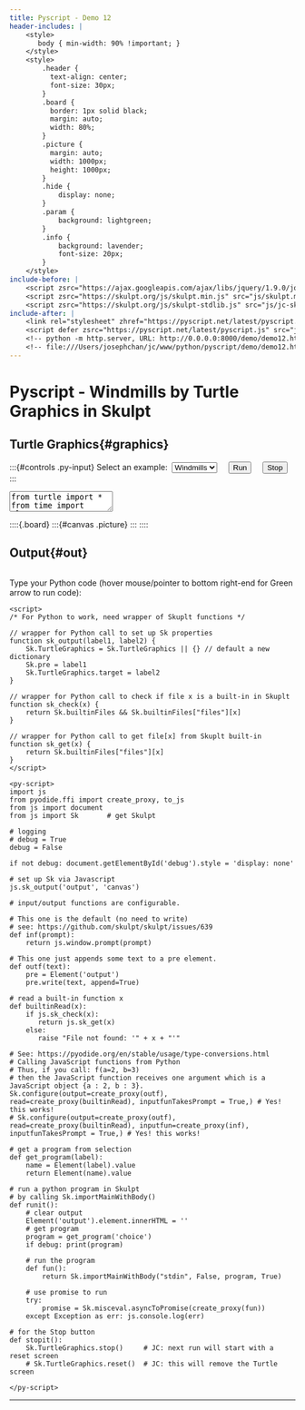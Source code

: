 ```yaml
---
title: Pyscript - Demo 12
header-includes: |
    <style>
       body { min-width: 90% !important; }
    </style>
    <style>
        .header {
          text-align: center;
          font-size: 30px;
        }
        .board {
          border: 1px solid black;
          margin: auto;
          width: 80%;
        }
        .picture {
          margin: auto;
          width: 1000px;
          height: 1000px;
        }
        .hide {
            display: none;
        }
        .param {
            background: lightgreen;
        }
        .info {
            background: lavender;
            font-size: 20px;
        }
    </style>
include-before: |
    <script zsrc="https://ajax.googleapis.com/ajax/libs/jquery/1.9.0/jquery.min.js" type="text/javascript"></script>
    <script zsrc="https://skulpt.org/js/skulpt.min.js" src="js/skulpt.min.js" xsrc="js/readable-skulpt.js" type="text/javascript"></script>
    <script zsrc="https://skulpt.org/js/skulpt-stdlib.js" src="js/jc-skulpt-stdlib.js" ysrc="js/skulpt-stdlib.js"  xsrc="js/readable-skulpt-stdlib.js" type="text/javascript"></script>
include-after: |
    <link rel="stylesheet" zhref="https://pyscript.net/latest/pyscript.css" href="js/pyscript.css"/>
    <script defer zsrc="https://pyscript.net/latest/pyscript.js" src="js/pyscript.js"></script>
    <!-- python -m http.server, URL: http://0.0.0.0:8000/demo/demo12.html -->
    <!-- file:///Users/josephchan/jc/www/python/pyscript/demo/demo12.html -->
---
```


# Pyscript - Windmills by Turtle Graphics in Skulpt


## Turtle Graphics{#graphics}

:::{#controls .py-input}
Select an example:&nbsp; <select id="choice">
    <option value="windmills" selected>Windmills</option>
</select>
&nbsp;&nbsp;&nbsp;
<button id="runButton" class="py-button" py-click="runit()" >Run</button>
&nbsp;&nbsp;&nbsp;
<button id="stopButton" class="py-button" py-click="stopit()">Stop</button>
:::


<!--
Python programs in <textarea> will have text untouched by markdown.
If program is put in <code> and marked {=html}, markdown will escape '>' as '&gt;' and '<' as '&lt;'
Note <textarea> is retrieved by value, while <code> is retrieved by innerHtml.
-->
<textarea id="windmills" class="hide">
from turtle import *
from time import sleep

# Create a turtle screen
window = Screen()
window.setup(1000, 1000) # default (500, 500)
window.bgcolor("yellow")

scale = 1.8

# using 4 windmills, each a turtle, appearing in turn.
mills = [Turtle() for i in range(4)]

# initialize the mills
def initMills():
    for t in mills:
        t.hideturtle()
        t.speed(0)

# turtle t to draw a square of side s
def square(t, s):
    for _ in range(4):
        t.rt(90)
        t.fd(s)

# an arm of windmill w = (x, y, z)
def arm(w, y, z):
    w.color('black', 'green')
    w.pd()
    w.begin_fill()
    w.fd(z * scale)
    w.rt(90)
    w.fd(y * scale)
    w.rt(90)
    w.fd(z * scale)
    w.rt(90)
    w.fd(y * scale)
    w.end_fill()
    w.pu()

# the mind of windmill w = (x, y, z)
def mind(w, x, y, z):
    # first the inner square
    w.color('black', 'pink')
    w.begin_fill()
    w.pd()
    square(w, x * scale)
    w.end_fill()
    # then the outer mind
    w.color('red')
    w.pu()
    w.fd(z * scale)
    w.lt(90)
    w.fd(z * scale)
    w.rt(90)
    w.pd()
    size = w.pensize()
    w.pensize(5)
    square(w, (x + 2 * z) * scale)
    w.pensize(size)
    w.pu()

# a windmill, index by j, at position pos, for tuple (x,y,z)
def windmill(j, pos, tuple):
    tuple = (50, 80, 10)
    x, y, z = tuple
    t = mills[j]
    t.pu()
    t.goto(pos)
    t.clear()
    t.setheading(90)
    t.backward(100 * scale)
    t.color('black')
    t.write(str(tuple), font=("Courier", 16, "bold"))
    t.forward(100 * scale)
    for _ in range(4): # 4 sides and 4 arms
        arm(t, y, z)
        t.lt(180)
        t.fd(x * scale)
    # mark the mind in red
    mind(t, x, y, z)

# main program
def main():
    initMills()
    # use the default turtle
    # showturtle()
    # speed(0)
    hideturtle()
    pu()
    setheading(90) # face north
    fd(200 * scale)
    rt(135)  # 135 = 180 - 45
    j = 0
    while True:
        j += 1
        if j > 6: break
        tuple = (j, j+1, j+2)
        # clear() # erase any writing and path
        windmill(j % 4, position(), tuple)
        # sleep(2) # time to see the windmill
        fd(200 * scale)
        rt(90)
    rt(45)
    back(150 * scale)
    pd()
    write('Done!', font=("Courier", 16, "bold"))

try:
    main()
except Exception, e: print e

</textarea>


<!-- For graph output from Skulpt, not PyScript -->
::::{.board}
:::{#canvas .picture}
:::
::::


<!-- For text output from Skulpt, not PyScript -->
## Output{#out}
```{#output .py-terminal}
```

<!-- with Skulpt, Python input in browser becomes a browser input box with prompt in print-area, the output, seen only after input! -->


<!--
Note:
Turtle program is in <textarea>, not in <py-script>.
This is because PyScript will balk at: import turtle
Instead the python program is run by Skulpt, invoked by PyScript.

Python Turtle Spirograph
Posted on February 16, 2018 Posted in Computer Science, Python - Advanced, Python Challenges
https://www.101computing.net/python-turtle-spirograph/

-->

<py-terminal id="debug"></py-terminal>

Type your Python code (hover mouse/pointer to bottom right-end for Green arrow to run code):
<py-repl></py-repl>

<!-- Minimal Javascript to support Pyscript using Skulpt -->
```{=html}
<script>
/* For Python to work, need wrapper of Skuplt functions */

// wrapper for Python call to set up Sk properties
function sk_output(label1, label2) {
    Sk.TurtleGraphics = Sk.TurtleGraphics || {} // default a new dictionary
    Sk.pre = label1
    Sk.TurtleGraphics.target = label2
}

// wrapper for Python call to check if file x is a built-in in Skuplt
function sk_check(x) {
    return Sk.builtinFiles && Sk.builtinFiles["files"][x]
}

// wrapper for Python call to get file[x] from Skuplt built-in
function sk_get(x) {
    return Sk.builtinFiles["files"][x]
}
</script>
```

<!--
Simple Skulpt
file:///Users/josephchan/jc/www/python/pyscript/skulpt/site/simpleskulpt.html
Avoid ids generated by pandoc for headings, masking the important ids for the script.
Type command: demo()   to run demo() in Definitions.

Skulpt
https://skulpt.org/
Python. Client Side.
Skulpt is an entirely in-browser implementation of Python.

Direct URL to main engine scripts:
https://skulpt.org/js/skulpt.min.js      (main engine)
https://skulpt.org/js/skulpt-stdlib.js   (a virtual file system)

-->

<!-- pyscript -->
```{=html}
<py-script>
import js
from pyodide.ffi import create_proxy, to_js
from js import document
from js import Sk       # get Skulpt

# logging
# debug = True
debug = False

if not debug: document.getElementById('debug').style = 'display: none'

# set up Sk via Javascript
js.sk_output('output', 'canvas')

# input/output functions are configurable.

# This one is the default (no need to write)
# see: https://github.com/skulpt/skulpt/issues/639
def inf(prompt):
    return js.window.prompt(prompt)

# This one just appends some text to a pre element.
def outf(text):
    pre = Element('output')
    pre.write(text, append=True)

# read a built-in function x
def builtinRead(x):
    if js.sk_check(x):
       return js.sk_get(x)
    else:
       raise "File not found: '" + x + "'"

# See: https://pyodide.org/en/stable/usage/type-conversions.html
# Calling JavaScript functions from Python
# Thus, if you call: f(a=2, b=3)
# then the JavaScript function receives one argument which is a JavaScript object {a : 2, b : 3}.
Sk.configure(output=create_proxy(outf), read=create_proxy(builtinRead), inputfunTakesPrompt = True,) # Yes! this works!
# Sk.configure(output=create_proxy(outf), read=create_proxy(builtinRead), inputfun=create_proxy(inf), inputfunTakesPrompt = True,) # Yes! this works!

# get a program from selection
def get_program(label):
    name = Element(label).value
    return Element(name).value

# run a python program in Skulpt
# by calling Sk.importMainWithBody()
def runit():
    # clear output
    Element('output').element.innerHTML = ''
    # get program
    program = get_program('choice')
    if debug: print(program)

    # run the program
    def fun():
        return Sk.importMainWithBody("stdin", False, program, True)

    # use promise to run
    try:
        promise = Sk.misceval.asyncToPromise(create_proxy(fun))
    except Exception as err: js.console.log(err)

# for the Stop button
def stopit():
    Sk.TurtleGraphics.stop()     # JC: next run will start with a reset screen
    # Sk.TurtleGraphics.reset()  # JC: this will remove the Turtle screen

</py-script>
```
<!--
The Pyscript is just the engine to run Skulpt python, which supports turtle graphics.
-->

---

<!-- pandoc -s demo12.md -o demo12.html -->
